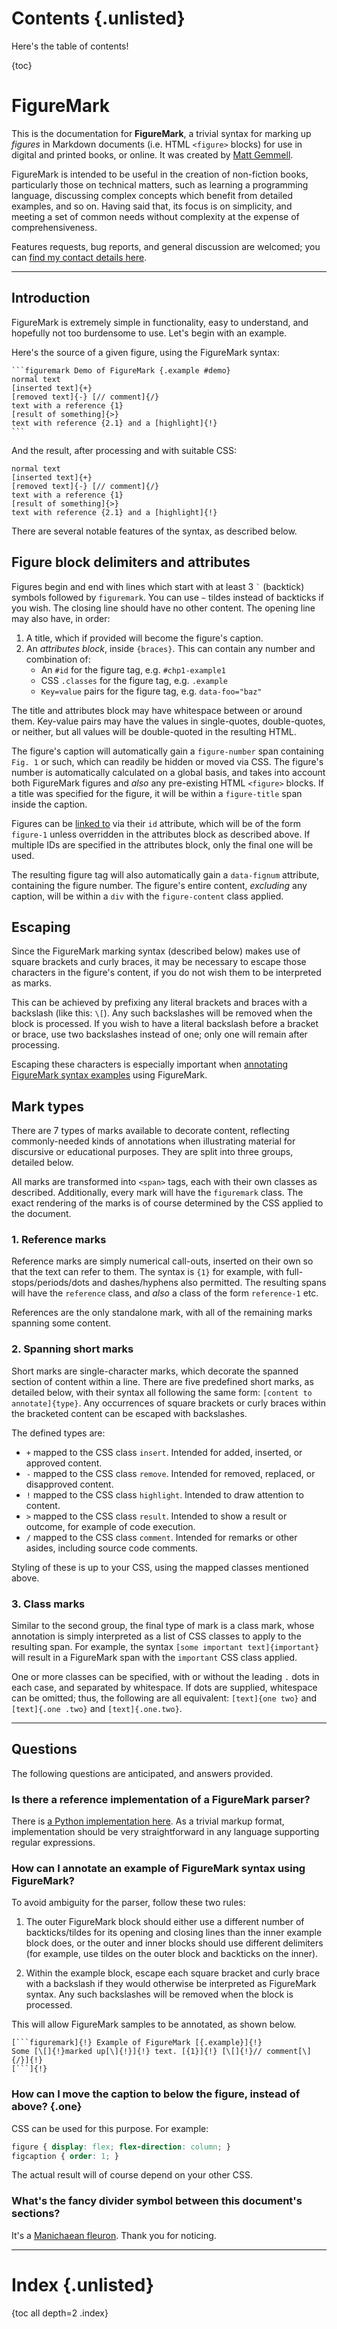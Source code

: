 # Contents	{.unlisted}

Here's the table of contents!

{toc}



# FigureMark

This is the documentation for **FigureMark**, a trivial syntax for marking up _figures_ in Markdown documents (i.e. HTML `<figure>` blocks) for use in digital and printed books, or online. It was created by [Matt Gemmell](https://mattgemmell.scot).

FigureMark is intended to be useful in the creation of non-fiction books, particularly those on technical matters, such as learning a programming language, discussing complex concepts which benefit from detailed examples, and so on. Having said that, its focus is on simplicity, and meeting a set of common needs without complexity at the expense of comprehensiveness.

Features requests, bug reports, and general discussion are welcomed; you can [find my contact details here](https://mattgemmell.scot/contact/).

---

## Introduction

FigureMark is extremely simple in functionality, easy to understand, and hopefully not too burdensome to use. Let's begin with an example.

Here's the source of a given figure, using the FigureMark syntax:

	```figuremark Demo of FigureMark {.example #demo}
	normal text
	[inserted text]{+}
	[removed text]{-} [// comment]{/}
	text with a reference {1}
	[result of something]{>}
	text with reference {2.1} and a [highlight]{!}
	```

And the result, after processing and with suitable CSS:

```figuremark Demo of FigureMark {.example #demo}
normal text
[inserted text]{+}
[removed text]{-} [// comment]{/}
text with a reference {1}
[result of something]{>}
text with reference {2.1} and a [highlight]{!}
```

There are several notable features of the syntax, as described below.

## Figure block delimiters and attributes

Figures begin and end with lines which start with at least 3 `` ` `` (backtick) symbols followed by `figuremark`. You can use `~` tildes instead of backticks if you wish. The closing line should have no other content. The opening line may also have, in order:

1. A title, which if provided will become the figure's caption.
2. An _attributes block_, inside `{braces}`. This can contain any number and combination of:
	- An `#id` for the figure tag, e.g. `#chp1-example1`
	- CSS `.classes` for the figure tag, e.g. `.example`
	- `Key=value` pairs for the figure tag, e.g. `data-foo="baz"`

The title and attributes block may have whitespace between or around them. Key-value pairs may have the values in single-quotes, double-quotes, or neither, but all values will be double-quoted in the resulting HTML.

The figure's caption will automatically gain a `figure-number` span containing `Fig. 1` or such, which can readily be hidden or moved via CSS. The figure's number is automatically calculated on a global basis, and takes into account both FigureMark figures and _also_ any pre-existing HTML `<figure>` blocks. If a title was specified for the figure, it will be within a `figure-title` span inside the caption.

Figures can be [linked to](#demo) via their `id` attribute, which will be of the form `figure-1` unless overridden in the attributes block as described above. If multiple IDs are specified in the attributes block, only the final one will be used.

The resulting figure tag will also automatically gain a `data-fignum` attribute, containing the figure number. The figure's entire content, _excluding_ any caption, will be within a `div` with the `figure-content` class applied.

## Escaping

Since the FigureMark marking syntax (described below) makes use of square brackets and curly braces, it may be necessary to escape those characters in the figure's content, if you do not wish them to be interpreted as marks.

This can be achieved by prefixing any literal brackets and braces with a backslash (like this: `\[`). Any such backslashes will be removed when the block is processed. If you wish to have a literal backslash before a bracket or brace, use two backslashes instead of one; only one will remain after processing.

Escaping these characters is especially important when [annotating FigureMark syntax examples](#inception) using FigureMark.

## Mark types

There are 7 types of marks available to decorate content, reflecting commonly-needed kinds of annotations when illustrating material for discursive or educational purposes. They are split into three groups, detailed below.

All marks are transformed into `<span>` tags, each with their own classes as described. Additionally, every mark will have the `figuremark` class. The exact rendering of the marks is of course determined by the CSS applied to the document.

### 1. Reference marks

Reference marks are simply numerical call-outs, inserted on their own so that the text can refer to them. The syntax is `{1}` for example, with full-stops/periods/dots and dashes/hyphens also permitted. The resulting spans will have the `reference` class, and _also_ a class of the form `reference-1` etc.

References are the only standalone mark, with all of the remaining marks spanning some content.

### 2. Spanning short marks

Short marks are single-character marks, which decorate the spanned section of content within a line. There are five predefined short marks, as detailed below, with their syntax all following the same form: `[content to annotate]{type}`. Any occurrences of square brackets or curly braces within the bracketed content can be escaped with backslashes.

The defined types are:

- `+` mapped to the CSS class `insert`. Intended for added, inserted, or approved content.
- `-` mapped to the CSS class `remove`. Intended for removed, replaced, or disapproved content.
- `!` mapped to the CSS class `highlight`. Intended to draw attention to content.
- `>` mapped to the CSS class `result`. Intended to show a result or outcome, for example of code execution.
- `/` mapped to the CSS class `comment`. Intended for remarks or other asides, including source code comments.

Styling of these is up to your CSS, using the mapped classes mentioned above.

### 3. Class marks

Similar to the second group, the final type of mark is a class mark, whose annotation is simply interpreted as a list of CSS classes to apply to the resulting span. For example, the syntax `[some important text]{important}` will result in a FigureMark span with the `important` CSS class applied.

One or more classes can be specified, with or without the leading `.` dots in each case, and separated by whitespace. If dots are supplied, whitespace can be omitted; thus, the following are all equivalent: `[text]{one two}` and `[text]{.one .two}` and `[text]{.one.two}`.

---

## Questions

The following questions are anticipated, and answers provided.

### Is there a reference implementation of a FigureMark parser?

There is [a Python implementation here](https://github.com/mattgemmell/pandoc-publish/blob/main/publish/figuremark/figuremark.py). As a trivial markup format, implementation should be very straightforward in any language supporting regular expressions.

### How can I annotate an example of FigureMark syntax using FigureMark?

To avoid ambiguity for the parser, follow these two rules:

1. The outer FigureMark block should either use a different number of backticks/tildes for its opening and closing lines than the inner example block does, or the outer and inner blocks should use different delimiters (for example, use tildes on the outer block and backticks on the inner).

2. Within the example block, escape each square bracket and curly brace with a backslash if they would otherwise be interpreted as FigureMark syntax. Any such backslashes will be removed when the block is processed.

This will allow FigureMark samples to be annotated, as shown below.

~~~figuremark FigureMark Syntax {.example #inception}
[```figuremark]{!} Example of FigureMark [{.example}]{!}
Some [\[]{!}marked up[\]{!}]{!} text. [{1}]{!} [\[]{!}// comment[\]{/}]{!}
[```]{!}
~~~

### How can I move the caption to below the figure, instead of above?		{.one}

CSS can be used for this purpose. For example:

```css
figure { display: flex; flex-direction: column; }
figcaption { order: 1; }
```

The actual result will of course depend on your other CSS.

### What's the fancy divider symbol between this document's sections?

It's a [Manichaean fleuron](https://en.wikipedia.org/wiki/Manichaean_script). Thank you for noticing.

---

# Index	{.unlisted}

{toc all depth=2 .index}
